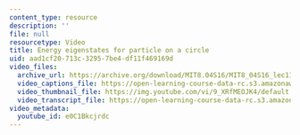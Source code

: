 ```yaml
---
content_type: resource
description: ''
file: null
resourcetype: Video
title: Energy eigenstates for particle on a circle
uid: aad1cf20-713c-3295-7be4-df11f469169d
video_files:
  archive_url: https://archive.org/download/MIT8.04S16/MIT8_04S16_lec11_s1_300k.mp4
  video_captions_file: https://open-learning-course-data-rc.s3.amazonaws.com/8-04-quantum-physics-i-spring-2016/77b82f6c163d55d9a96131bf29980cc4_e0C1Bkcjrdc.vtt
  video_thumbnail_file: https://img.youtube.com/vi/9_XRfMEOJK4/default.jpg
  video_transcript_file: https://open-learning-course-data-rc.s3.amazonaws.com/8-04-quantum-physics-i-spring-2016/27a501dbee96792c3f606f9694cf25cc_e0C1Bkcjrdc.pdf
video_metadata:
  youtube_id: e0C1Bkcjrdc
---
```

